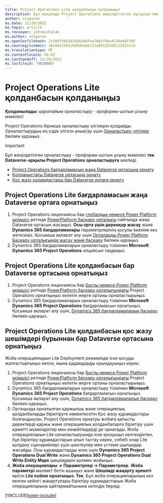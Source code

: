 ```yaml
---
title: Project Operations Lite қолданбасын қолданыңыз
description: Бұл мақалада Project Operations жеңілдетілген нұсқасын мәміледен бастап проформа есеп-шотын ұсынуға дейін орналастыру бағдарламасын орнату жолы туралы ақпарат берілген.
author: stsporen
ms.date: 11/29/2022
ms.topic: article
ms.reviewer: johnmichalak
ms.author: stsporen
ms.openlocfilehash: 2c508f56b3018b6a86fea78bcf9ee4136e90f385
ms.sourcegitcommit: 38cb012502cbd640abbc21a0912b195112b27ccb
ms.translationtype: MT
ms.contentlocale: kk-KZ
ms.lasthandoff: 11/30/2022
ms.locfileid: "9810985"
---
```

# <a name="deploy-project-operations-lite"></a>Project Operations Lite қолданбасын қолданыңыз

_**Қолданылады:** қарапайым орналастыру - проформа-шотын ұсыну мәмілесі_



Project Operations бірнеше орналастыру үлгілерін қолдайды. Орналастырудың ең үздік үлгісін анықтау үшін [Орналастыру үлгілері](determine-deployment-type.md) бөлімін қараңыз.


> [!IMPORTANT]
> Бұл жеңілдетілген орналастыру - проформа-шотын ұсыну мәмілесі **тек Dataverse-арқылы Project Operations орналастыруға** әкеледі.

- [Project Operations бағдарламасын жаңа Dataverse ортасына орнату](#new)
- [Қолданыстағы Dataverse ортасына орнату](#existing)
- [Қос жазу құрамдастары бар Dataverse ортаға орнату](#existingdw)



## <a name="install-project-operations-lite-to-a-new-dataverse-environment"></a><a name="new"></a> Project Operations Lite бағдарламасын жаңа Dataverse ортаға орнатыңыз

1. Project Operations лицензиясы бар [глобалдық немесе Power Platform әкімшісі](/power-platform/admin/global-service-administrators-can-administer-without-license) ретінде [PowerPlatform басқару орталығы](https://admin.powerplatform.com) сайтында жаңа Dataverse ортасын жасаңыз. **Осы орта үшін дерекқор жасау** және **Dynamics 365 бағдарламалары** параметрлерінің қосулы екеніне көз жеткізіңіз. Қосымша ақпарат алу үшін [Орталарды Power Platform Басқару орталығында жасау және басқару](/power-platform/admin/create-environment#create-an-environment-in-the-power-platform-admin-center) бөлімін қараңыз.
1. Dynamics 365 бағдарламаларын орналастыру тізімінен **Microsoft Dynamics 365 Project Operations** опциясын таңдаңыз.


## <a name="install-project-operations-lite-to-an-existing-dataverse-environment"></a><a name="existing"></a> Project Operations Lite қолданбасын бар Dataverse ортасына орнатыңыз 
1. Project Operations лицензиясы бар [Басты немесе Power Platform әкімшісі](/power-platform/admin/global-service-administrators-can-administer-without-license) ретінде [PowerPlatform басқару орталығындағы](https://admin.powerplatform.com) Project Operations орнатқыңыз келетін жерге ортаны орналастырыңыз.
1. Dynamics 365 бағдарламаларын орналастыру тізімінен **Microsoft Dynamics 365 Project Operations** бағдарламасын орнатыңыз. Қосымша ақпарат алу үшін, [Dynamics 365 бағдарламаларын басқару](/power-platform/admin/manage-apps) бөлімін қараңыз.

## <a name="install-project-operations-lite-to-an-existing-dataverse-environment-where-dual-write-solutions-are-already-present"></a><a name="existingdw"></a> Project Operations Lite қолданбасын қос жазу шешімдері бұрыннан бар Dataverse ортасына орнатыңыз

Жоба операцияларын Lite Deployment режимінде іске қосуды жалғастырғыңыз келсе, мына қадамдарды орындауыңыз керек:

1. Project Operations лицензиясы бар [Басты немесе Power Platform әкімшісі](/power-platform/admin/global-service-administrators-can-administer-without-license) ретінде [PowerPlatform басқару орталығындағы](https://admin.powerplatform.com) Project Operations орнатқыңыз келетін жерге ортаны орналастырыңыз.
1. Dynamics 365 бағдарламаларын орналастыру тізімінен **Microsoft Dynamics 365 Project Operations** бағдарламасын орнатыңыз. Қосымша ақпарат алу үшін, [Dynamics 365 бағдарламаларын басқару](/power-platform/admin/manage-apps) бөлімін қараңыз.
1. Ортаңызда орнатылған қаржылық және операциялық қолданбаларды біріктіруге көмектесетін Қос жазу құрамдастары болғандықтан, Project Operations орнатуы жобаға қатысты деректерді қаржы және операциялық қолданбаларға біріктіру үшін қажетті мүмкіндіктер мен кеңейтімдерді де орнатады. Жоба операцияларын Lite орналастыруында іске қосқыңыз келгендіктен, бұл біріктіру құрамдастарын алып тастау керек, себебі олар Lite қолдану сценарийлері үшін шектеулер мен үстеме шығындар жасайды. Осы құрамдастарды жою үшін **Dynamics 365 Project Operations Dual Write** және **Dynamics 365 Project Operations Dual Write Entity Maps** шешімдерін қолмен жойыңыз.
1.  **Жоба операциялары -> Параметрлер -> Параметрлер**.  **Жоба параметрі** мәлімет бетін ашыңыз және **Шешімді жаңарту әрекеті** өрісін **Lite күйіне орнатыңыз. Тек**. Бұл жоба операцияларының кез келген кейінгі жаңартулары біріктіру құрамдастарын Жоба операцияларына қайтармайтынына кепілдік береді.  

[!INCLUDE[footer-include](../includes/footer-banner.md)]
